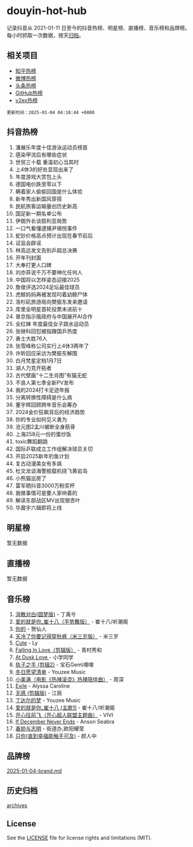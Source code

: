 # douyin-hot-hub

记录抖音从 2021-01-11 日至今的抖音热榜、明星榜、直播榜、音乐榜和品牌榜。每小时抓取一次数据，按天[归档](archives)。

## 相关项目

- [知乎热榜](https://github.com/lonnyzhang423/zhihu-hot-hub)
- [微博热榜](https://github.com/lonnyzhang423/weibo-hot-hub)
- [头条热榜](https://github.com/lonnyzhang423/toutiao-hot-hub)
- [GitHub热榜](https://github.com/lonnyzhang423/github-hot-hub)
- [v2ex热榜](https://github.com/lonnyzhang423/v2ex-hot-hub)


`更新时间：2025-01-04 04:18:44 +0800`

## 抖音热榜

1. 潘展乐年度十佳游泳运动员榜首
1. 感染甲流后有哪些症状
1. 世贸三十载 重温初心当其时
1. 上4休3的好处显现出来了
1. 年度游戏大赏包上头
1. 德国电价跌至零以下
1. 瞒着家人偷偷回国是什么体验
1. 新年秀出新国风穿搭
1. 民航旅客运输量创历史新高
1. 国足新一期名单公布
1. 伊朗外长谈叙利亚局势
1. 一口气看懂逮捕尹锡悦事件
1. 蛇钞价格高点预计出现在春节前后
1. 证监会辟谣
1. 林高远发文告别乒超总决赛
1. 开年刊封面
1. 大奉打更人口碑
1. 刘亦菲说千万不要神化任何人
1. 中国将以怎样姿态迎接2025
1. 詹俊评选2024足坛最佳球员
1. 虎鲸妈妈再被发现叼着幼鲸尸体
1. 洛杉矶旅游局向樊振东发来邀请
1. 库里全明星首轮投票未进前十
1. 普京指示俄政府与中国展开AI合作
1. 全红婵 年度最佳女子跳水运动员
1. 张继科回怼被指蹭国乒热度
1. 勇士大胜76人
1. 张雪峰称公司实行上4休3两年了
1. 许昕回应采访为樊振东解围
1. 白月梵星定档1月7日
1. 湖人力克开拓者
1. 古代壁画“十二生肖图”有猫无蛇
1. 不良人第七季全新PV发布
1. 我的2024打卡足迹年报
1. 分离转换性障碍是什么病
1. 董宇辉回顾跨年音乐会筹办
1. 2024金价狂飙背后的经济趋势
1. 你的专业如何见义勇为
1. 沧元图2孟川被断全身筋骨
1. 上海258元一份的蛋炒饭
1. toxic舞蹈翻跳
1. 国际乒联成立工作组解决球员关切
1. 开启2025新年钓鱼计划
1. 复古动漫美女有多飒
1. 杜文龙谈海警舰载机绕飞黄岩岛
1. 小熊猫巡房了
1. 雷军晒抖音3000万粉奖杯
1. 我做事情可是要人家哄着的
1. 解读东部战区MV出现银杏叶
1. 华晨宇六辑即将上线

## 明星榜

暂无数据

## 直播榜

暂无数据

## 音乐榜

1. [消散对白(圆梦版)](https://sf5-hl-cdn-tos.douyinstatic.com/obj/tos-cn-ve-2774/og4jB5I5IizzoZVAAAzWgBMAsMDWoArfwBOiFs) - 丁禹兮
1. [爱的就是你_崔十八（手势舞版）](https://sf5-hl-cdn-tos.douyinstatic.com/obj/tos-cn-ve-2774/oApB2AigNyB4sTw7JhBOikMAf0oDJzMWBuIrgm) - 崔十八/听潮阁
1. [你的](https://sf5-hl-cdn-tos.douyinstatic.com/obj/tos-cn-ve-2774/oYuIeKf42jB7sEV6B2upMdpYAgfrQWj0FeRegh) - 贺仙人
1. [天冷了你要记得穿秋裤（米三岁版）](https://sf5-hl-cdn-tos.douyinstatic.com/obj/tos-cn-ve-2774/oQlIwVIDWiZ6BQilAorS7MA0AgCkQDvcZAdm1) - 米三岁
1. [Cute](https://sf5-hl-cdn-tos.douyinstatic.com/obj/tos-cn-ve-2774/o4IbIzHWKAAB4wsS5qMBRiiAlEBGTpQRNfFvuo) - Ly
1. [Falling In Love（剪辑版）](https://sf5-hl-cdn-tos.douyinstatic.com/obj/tos-cn-ve-2774/o8ajpA8zzgBPahbBIO8AcKGBLJezFCRd1wfP9f) - 青村秀和
1. [ At Dusk  Love ](https://sf5-hl-cdn-tos.douyinstatic.com/obj/tos-cn-ve-2774/o8CrpCf5CaYgI4ZrtQgMQAFEfuGqNnRSDQAPBc) - 小学同学
1. [执子之手 (剪辑2)](https://sf5-hl-cdn-tos.douyinstatic.com/obj/tos-cn-ve-2774/oUoZLQjCc31XzqsBnBQUNgeKtYPBcgbFDwtfcu) - 宝石Gem\哩哩
1. [冬日愿望清单](https://sf3-cdn-tos.douyinstatic.com/obj/tos-cn-ve-2774/oIIgUOeamCFCVAzxN6MFRLIBlLGpUqQxeeHrLE) - Youzee Music
1. [小美满（电影《热辣滚烫》热辣陪伴曲）](https://sf5-hl-cdn-tos.douyinstatic.com/obj/tos-cn-ve-2774/o0GAn2lSgfZIDUgtevCGDQYnFg4CwnrBaxbTZL) - 周深
1. [Exile](https://sf5-hl-cdn-tos.douyinstatic.com/obj/tos-cn-ve-2774/oYj4gAQTknKE3WW0Je8KGmQ7z1cA4FefwtbufD) - Alyssa Caroline
1. [无感 (剪辑版)](https://sf5-hl-cdn-tos.douyinstatic.com/obj/tos-cn-ve-2774/o0eIsUzJBDlQaQFC5OFlgbMEZC1TFYBftOBn6p) - 江辰
1. [丁达尔的梦](https://sf5-hl-cdn-tos.douyinstatic.com/obj/tos-cn-ve-2774/oMU3WirUZBVQkAC9ccG5P2IQirziZM2RTInUY) - Youzee Music
1. [爱的就是你_崔十八 (主歌1)](https://sf5-hl-cdn-tos.douyinstatic.com/obj/tos-cn-ve-2774/oI5BO5DhFZ6UTcNCnZaOCBLtZ7WIMQGfgnXf5E) - 崔十八/听潮阁
1. [开心往前飞（开心超人联盟主题曲）](https://sf5-hl-cdn-tos.douyinstatic.com/obj/tos-cn-ve-2774/9d8fb7c82cf1421fb93a9fe925275e0a) - VIVI
1. [If December Never Ends](https://sf5-hl-cdn-tos.douyinstatic.com/obj/tos-cn-ve-2774/oY1IQMoTgCFIBg8RZifyqlBBt1UFgitTYmxeOS) - Anson Seabra
1. [春娇与志明](https://sf5-hl-cdn-tos.douyinstatic.com/obj/tos-cn-ve-2774/e530d8fceb7044b39707d7f9ff54add1) - 街道办,欧阳耀莹
1. [只你(直到幸福能触手可及)](https://sf5-hl-cdn-tos.douyinstatic.com/obj/tos-cn-ve-2774/o0lBkRDzFTeaVSUz3ZZSCBVtZ5DIMQGfgmEAuE) - 颜人中

## 品牌榜

[2025-01-04-brand.md](archives/2025-01-04-brand.md)

## 历史归档

[archives](archives)

## License

See the [LICENSE](LICENSE) file for license rights and limitations (MIT).
